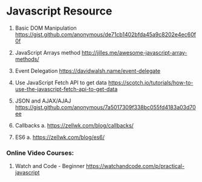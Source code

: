 # Javascript Resource

1. Basic DOM Manipulation
https://gist.github.com/anonymous/de71cb1402bfda45a9c8202e4ec60f0f

2. JavaScript Arrays method
http://jilles.me/awesome-javascript-array-methods/

3. Event Delegation
https://davidwalsh.name/event-delegate

4. Use JavaScript Fetch API to get data
https://scotch.io/tutorials/how-to-use-the-javascript-fetch-api-to-get-data

5. JSON and AJAX/AJAJ
https://gist.github.com/anonymous/7a5017309f338bc055fd4183a03d70ee

6. Callbacks
  a. https://zellwk.com/blog/callbacks/

7. ES6
  a. https://zellwk.com/blog/es6/

### Online Video Courses:
1. Watch and Code - Beginner
https://watchandcode.com/p/practical-javascript
